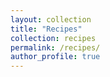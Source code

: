 ```yaml
---
layout: collection
title: "Recipes"
collection: recipes
permalink: /recipes/
author_profile: true
---
```

